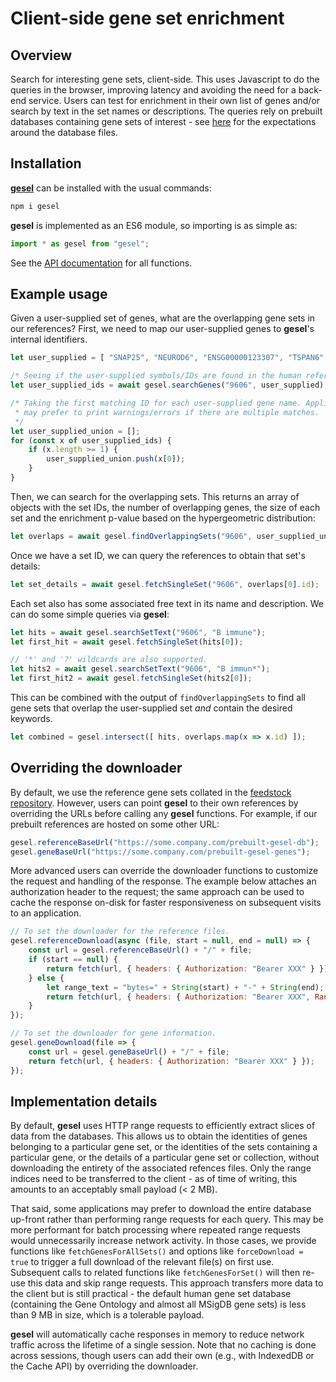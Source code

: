 # Client-side gene set enrichment

## Overview

Search for interesting gene sets, client-side.
This uses Javascript to do the queries in the browser, improving latency and avoiding the need for a back-end service.
Users can test for enrichment in their own list of genes and/or search by text in the set names or descriptions.
The queries rely on prebuilt databases containing gene sets of interest - see [here](https://github.com/LTLA/gesel-feedstock) for the expectations around the database files.

## Installation

[**gesel**](https://www.npmjs.com/package/gesel) can be installed with the usual commands:

```sh
npm i gesel
```

**gesel** is implemented as an ES6 module, so importing is as simple as:

```js
import * as gesel from "gesel";
```

See the [API documentation](https://ltla.github.io/gesel.js) for all functions.

## Example usage

Given a user-supplied set of genes, what are the overlapping gene sets in our references?
First, we need to map our user-supplied genes to **gesel**'s internal identifiers.

```js
let user_supplied = [ "SNAP25", "NEUROD6", "ENSG00000123307", "TSPAN6" ];

/* Seeing if the user-supplied symbols/IDs are found in the human reference. */
let user_supplied_ids = await gesel.searchGenes("9606", user_supplied);

/* Taking the first matching ID for each user-supplied gene name. Applications
 * may prefer to print warnings/errors if there are multiple matches.
 */
let user_supplied_union = [];
for (const x of user_supplied_ids) {
    if (x.length >= 1) {
        user_supplied_union.push(x[0]);
    }
}
```

Then, we can search for the overlapping sets.
This returns an array of objects with the set IDs, the number of overlapping genes, the size of each set and the enrichment p-value based on the hypergeometric distribution: 

```js
let overlaps = await gesel.findOverlappingSets("9606", user_supplied_union);
```

Once we have a set ID, we can query the references to obtain that set's details:

```js
let set_details = await gesel.fetchSingleSet("9606", overlaps[0].id);
```

Each set also has some associated free text in its name and description.
We can do some simple queries via **gesel**:

```js
let hits = await gesel.searchSetText("9606", "B immune");
let first_hit = await gesel.fetchSingleSet(hits[0]);

// '*' and '?' wildcards are also supported.
let hits2 = await gesel.searchSetText("9606", "B immun*");
let first_hit2 = await gesel.fetchSingleSet(hits2[0]);
```

This can be combined with the output of `findOverlappingSets` to find all gene sets that overlap the user-supplied set _and_ contain the desired keywords.

```js
let combined = gesel.intersect([ hits, overlaps.map(x => x.id) ]);
``` 

## Overriding the downloader

By default, we use the reference gene sets collated in the [feedstock repository](https://github.com/LTLA/gesel-feedstock).
However, users can point **gesel** to their own references by overriding the URLs before calling any **gesel** functions.
For example, if our prebuilt references are hosted on some other URL:

```js
gesel.referenceBaseUrl("https://some.company.com/prebuilt-gesel-db");
gesel.geneBaseUrl("https://some.company.com/prebuilt-gesel-genes");
```

More advanced users can override the downloader functions to customize the request and handling of the response.
The example below attaches an authorization header to the request; the same approach can be used to cache the response on-disk for faster responsiveness on subsequent visits to an application.

```js
// To set the downloader for the reference files.
gesel.referenceDownload(async (file, start = null, end = null) => {
    const url = gesel.referenceBaseUrl() + "/" + file;
    if (start == null) {
        return fetch(url, { headers: { Authorization: "Bearer XXX" } });
    } else {
        let range_text = "bytes=" + String(start) + "-" + String(end);
        return fetch(url, { headers: { Authorization: "Bearer XXX", Range: range_text } });
    }
});

// To set the downloader for gene information.
gesel.geneDownload(file => {
    const url = gesel.geneBaseUrl() + "/" + file;
    return fetch(url, { headers: { Authorization: "Bearer XXX" } });
});
```

## Implementation details

By default, **gesel** uses HTTP range requests to efficiently extract slices of data from the databases.
This allows us to obtain the identities of genes belonging to a particular gene set,
or the identities of the sets containing a particular gene,
or the details of a particular gene set or collection,
without downloading the entirety of the associated refences files.
Only the range indices need to be transferred to the client - as of time of writing, this amounts to an acceptably small payload (< 2 MB).

That said, some applications may prefer to download the entire database up-front rather than performing range requests for each query.
This may be more performant for batch processing where repeated range requests would unnecessarily increase network activity.
In those cases, we provide functions like `fetchGenesForAllSets()` and options like `forceDownload = true` to trigger a full download of the relevant file(s) on first use.
Subsequent calls to related functions like `fetchGenesForSet()` will then re-use this data and skip range requests.
This approach transfers more data to the client but is still practical - the default human gene set database (containing the Gene Ontology and almost all MSigDB gene sets) is less than 9 MB in size, which is a tolerable payload.

**gesel** will automatically cache responses in memory to reduce network traffic across the lifetime of a single session.
Note that no caching is done across sessions, though users can add their own (e.g., with IndexedDB or the Cache API) by overriding the downloader.
